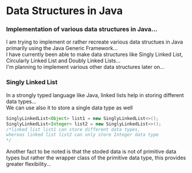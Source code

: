 # Data Structures in Java

### Implementation of various data structures in Java...
I am trying to implement or rather recreate various data structues in Java primarily using the Java Generic Framework...
<br>I have currently been able to make data structures like Singly Linked List, Circularly Linked List and Doubly Linked Lists...
<br>I'm planning to implement various other data structures later on...<br>

### Singly Linked List
In a strongly typed language like Java, linked lists help in storing different data types...<br>
We can use also it to store a single data type as well
```java
SinglyLinkedList<Object> list1 = new SinglyLinkedList<>();
SinglyLinkedList<Integer> list2 = new SinglyLinkedList<>();
/*linked list list1 can store different data types,
whereas linked list list2 can only store Integer data type
*/
```
Another fact to be noted is that the stoded data is not of primitive data types but rather the wrapper class of the primitive data type, this provides greater flexibility...
